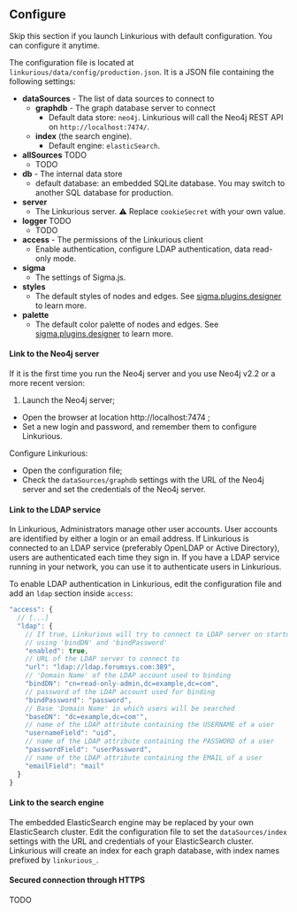 ## Configure

Skip this section if you launch Linkurious with default configuration. You can configure it anytime.

The configuration file is located at `linkurious/data/config/production.json`. It is a JSON file containing the following settings:


* **dataSources** - The list of data sources to connect to
    * **graphdb** - The graph database server to connect
        * Default data store: `neo4j`. Linkurious will call the Neo4j REST API on `http://localhost:7474/`.
    * **index** (the search engine).
        * Default engine: `elasticSearch`.
* **allSources** TODO
    * TODO
* **db** - The internal data store
    * default database: an embedded SQLite database. You may switch to another SQL database for production.
* **server**
    * The Linkurious server. :warning: Replace `cookieSecret` with your own value.
* **logger** TODO
    * TODO
* **access** - The permissions of the Linkurious client
    * Enable authentication, configure LDAP authentication, data read-only mode.
* **sigma**
    * The settings of Sigma.js.
* **styles**
    * The default styles of nodes and edges. See [sigma.plugins.designer](https://github.com/Linkurious/sigma.js/tree/plugin/designer/plugins/sigma.plugins.designer) to learn more.
* **palette**
    * The default color palette of nodes and edges. See [sigma.plugins.designer](https://github.com/Linkurious/sigma.js/tree/plugin/designer/plugins/sigma.plugins.designer) to learn more.


#### Link to the Neo4j server

If it is the first time you run the Neo4j server and you use Neo4j v2.2 or a more recent version:

1. Launch the Neo4j server;
- Open the browser at location http://localhost:7474 ;
- Set a new login and password, and remember them to configure Linkurious.

Configure Linkurious:

- Open the configuration file;
- Check the `dataSources/graphdb` settings with the URL of the Neo4j server and set the credentials of the Neo4j server.

#### Link to the LDAP service

In Linkurious, Administrators manage other user accounts. User accounts are identified by either a login or an email address. If Linkurious is connected to an LDAP service (preferably OpenLDAP or Active Directory), users are authenticated each time they sign in. If you have a LDAP service running in your network, you can use it to authenticate users in Linkurious.

To enable LDAP authentication in Linkurious, edit the configuration file and add an `ldap` section inside `access`:

```JavaScript
"access": {
  // [...]
  "ldap": {
    // If true, Linkurious will try to connect to LDAP server on startup 
    // using 'bindDN' and 'bindPassword'
    "enabled": true,
    // URL of the LDAP server to connect to
    "url": "ldap://ldap.forumsys.com:389",
    // 'Domain Name' of the LDAP account used to binding
    "bindDN": "cn=read-only-admin,dc=example,dc=com",
    // password of the LDAP account used for binding
    "bindPassword": "password",
    // Base 'Domain Name' in which users will be searched
    "baseDN": "dc=example,dc=com'",
    // name of the LDAP attribute containing the USERNAME of a user
    "usernameField": "uid",
    // name of the LDAP attribute containing the PASSWORD of a user
    "passwordField": "userPassword",
    // name of the LDAP attribute containing the EMAIL of a user
    "emailField": "mail"
  }
}
```

#### Link to the search engine

The embedded ElasticSearch engine may be replaced by your own ElasticSearch cluster. Edit the configuration file to set the `dataSources/index` settings with the URL and credentials of your ElasticSearch cluster. Linkurious will create an index for each graph database, with index names prefixed by `linkurious_`.

#### Secured connection through HTTPS

TODO
